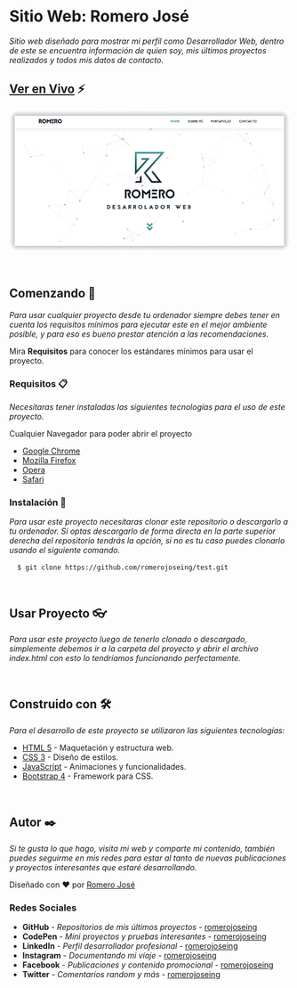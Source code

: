 # Sitio Web: Romero José

_Sitio web diseñado para mostrar mi perfil como Desarrollador Web, dentro de este se encuentra información de quien soy, mis últimos proyectos realizados y todos mis datos de contacto._

## [Ver en Vivo](https://romerojose.com/) ⚡
![Thumbnail](https://github.com/romerojoseing/archivos/blob/master/img/romero.png?raw=true)

<br>

## Comenzando 🚀

_Para usar cualquier proyecto desde tu ordenador siempre debes tener en cuenta los requisitos mínimos para ejecutar este en el mejor ambiente posible, y para eso es bueno prestar atención a las recomendaciones._

Mira **Requisitos** para conocer los estándares mínimos para usar el proyecto.

### Requisitos 📋

_Necesitaras tener instaladas las siguientes tecnologías para el uso de este proyecto._

Cualquier Navegador para poder abrir el proyecto

* [Google Chrome](http://www.dropwizard.io/1.0.2/docs/)
* [Mozilla Firefox](https://maven.apache.org/)
* [Opera](https://rometools.github.io/rome/)
* [Safari](https://rometools.github.io/rome/)

### Instalación 🔧

_Para usar este proyecto necesitaras clonar este repositorio o descargarlo a tu ordenador. Si optas descargarlo de forma directa en la parte superior derecha del repositorio tendrás la opción, si no es tu caso puedes clonarlo usando el siguiente comando._

```ssh
  $ git clone https://github.com/romerojoseing/test.git
```

<br>

## Usar Proyecto 👓

_Para usar este proyecto luego de tenerlo clonado o descargado, simplemente debemos ir a la carpeta del proyecto y abrir el archivo index.html con esto lo tendríamos funcionando perfectamente._

<br>

## Construido con 🛠️

_Para el desarrollo de este proyecto se utilizaron las siguientes tecnologías:_

* [HTML 5](http://www.dropwizard.io/1.0.2/docs/) - Maquetación y estructura web.
* [CSS 3](https://maven.apache.org/) - Diseño de estilos.
* [JavaScript](https://rometools.github.io/rome/) - Animaciones y funcionalidades.
* [Bootstrap 4](https://rometools.github.io/rome/) - Framework para CSS.

<br>

## Autor ✒️

_Si te gusta lo que hago, visita mi web y comparte mi contenido, también puedes seguirme en mis redes para estar al tanto de nuevas publicaciones y proyectos interesantes que estaré desarrollando._

Diseñado con ❤️ por [Romero José](https://romerojose.com/)

### Redes Sociales

* **GitHub** - *Repositorios de mis últimos proyectos* - [romerojoseing](https://github.com/villanuevand)
* **CodePen** - *Mini proyectos y pruebas interesantes* - [romerojoseing](#fulanito-de-tal)
* **LinkedIn** - *Perfil desarrollador profesional* - [romerojoseing](#fulanito-de-tal)
* **Instagram** - *Documentando mi viaje* - [romerojoseing](#fulanito-de-tal)
* **Facebook** - *Publicaciones y contenido promocional* - [romerojoseing](#fulanito-de-tal)
* **Twitter** - *Comentarios random y más* - [romerojoseing](#fulanito-de-tal)